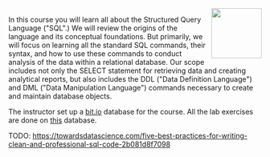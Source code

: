 <img src="/img/The_Structured_Query_Language(SQL)_logo.avif" width="100" height="100" align="right">

In this course you will learn all about the Structured Query Language ("SQL".)   We will review the origins of the language and its conceptual foundations.   But primarily, we will focus on learning all the standard SQL commands, their syntax, and how to use these commands to conduct analysis of the data within a relational database.  Our scope includes not only the SELECT statement for retrieving data and creating analytical reports, but also includes the DDL ("Data Definition Language") and DML ("Data Manipulation Language") commands necessary to create and maintain database objects.

The instructor set up a [bit.io](https://bit.io/) database for the course. All the lab exercises are done on [this](https://bit.io/alanparadise/nw) database.

TODO: https://towardsdatascience.com/five-best-practices-for-writing-clean-and-professional-sql-code-2b081d8f7098
